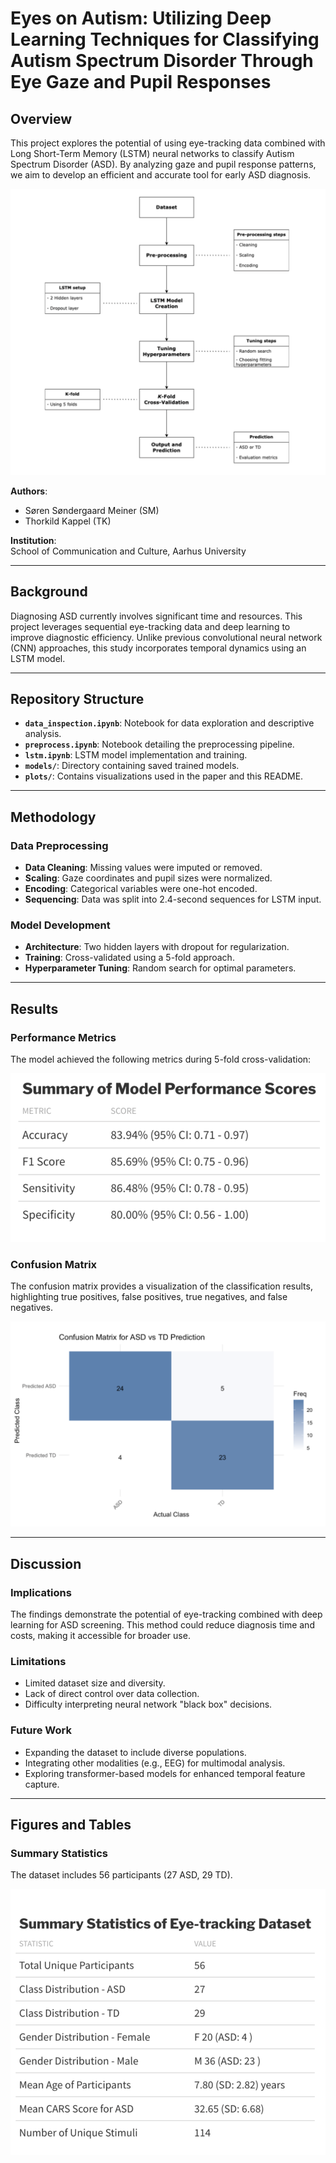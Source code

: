 # Eyes on Autism: Utilizing Deep Learning Techniques for Classifying Autism Spectrum Disorder Through Eye Gaze and Pupil Responses

## Overview

This project explores the potential of using eye-tracking data combined with Long Short-Term Memory (LSTM) neural networks to classify Autism Spectrum Disorder (ASD). By analyzing gaze and pupil response patterns, we aim to develop an efficient and accurate tool for early ASD diagnosis.

![Workflow Overview](plots/workflow.png)

**Authors**:  
- Søren Søndergaard Meiner (SM)
- Thorkild Kappel (TK)

**Institution**:  
School of Communication and Culture, Aarhus University  

---

## Background

Diagnosing ASD currently involves significant time and resources. This project leverages sequential eye-tracking data and deep learning to improve diagnostic efficiency. Unlike previous convolutional neural network (CNN) approaches, this study incorporates temporal dynamics using an LSTM model.

---

## Repository Structure

- **`data_inspection.ipynb`**: Notebook for data exploration and descriptive analysis.
- **`preprocess.ipynb`**: Notebook detailing the preprocessing pipeline.
- **`lstm.ipynb`**: LSTM model implementation and training.
- **`models/`**: Directory containing saved trained models.
- **`plots/`**: Contains visualizations used in the paper and this README.

---

## Methodology

### Data Preprocessing
- **Data Cleaning**: Missing values were imputed or removed.
- **Scaling**: Gaze coordinates and pupil sizes were normalized.
- **Encoding**: Categorical variables were one-hot encoded.
- **Sequencing**: Data was split into 2.4-second sequences for LSTM input.

### Model Development
- **Architecture**: Two hidden layers with dropout for regularization.
- **Training**: Cross-validated using a 5-fold approach.
- **Hyperparameter Tuning**: Random search for optimal parameters.

---

## Results

### Performance Metrics
The model achieved the following metrics during 5-fold cross-validation:

![Model Performance](plots/model_perfomance.png)

### Confusion Matrix
The confusion matrix provides a visualization of the classification results, highlighting true positives, false positives, true negatives, and false negatives.

![Confusion Matrix](plots/confusion_matrix.png)

---

## Discussion

### Implications
The findings demonstrate the potential of eye-tracking combined with deep learning for ASD screening. This method could reduce diagnosis time and costs, making it accessible for broader use.

### Limitations
- Limited dataset size and diversity.
- Lack of direct control over data collection.
- Difficulty interpreting neural network "black box" decisions.

### Future Work
- Expanding the dataset to include diverse populations.
- Integrating other modalities (e.g., EEG) for multimodal analysis.
- Exploring transformer-based models for enhanced temporal feature capture.

---

## Figures and Tables

### Summary Statistics
The dataset includes 56 participants (27 ASD, 29 TD). 

![Summary Statistics](plots/summary_stats.png)



